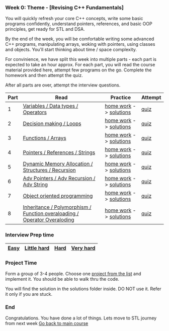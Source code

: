 ### Week 0: Theme - [Revising C++ Fundamentals]

You will quickly refresh your core C++ concepts, write some basic programs confidently, understand pointers, references, and basic OOP principles, get ready for STL and DSA. 

By the end of the week, you will be comfortable writing some advanced C++ programs, manipulating arrays, woking with pointers, using classes and objects. You'll start thinking about time / space complexity.

For convinience, we have split this week into multiple parts - each part is expected to take an hour approx. For each part, you will read the course material provided here, attempt few programs on the go. Complete the homework and then attempt the quiz. 

After all parts are over, attempt the interview questions. 

| Part | Read | Practice | Attempt |
|---|---|---|---|
| 1 |[Variables / Data types / Operators](materials/1_1.md)|[home work](materials/1_2.md) -> [solutions](materials/1_3.md)|[quiz](materials/1_4.md)|
| 2 |[Decision making / Loops](materials/2_1.md)|[home work](materials/2_2.md) -> [solutions](materials/2_3.md)|[quiz](materials/2_4.md)|
| 3 |[Functions / Arrays](materials/3_1.md)|[home work](materials/3_2.md) -> [solutions](materials/3_3.md)|[quiz](materials/3_4.md)|
| 4 |[Pointers / References / Strings](materials/4_1.md)|[home work](materials/4_2.md) -> [solutions](materials/4_3.md)|[quiz](materials/4_4.md)|
| 5 |[Dynamic Memory Allocation / Structures / Recursion](materials/5_1.md)|[home work](materials/5_2.md) -> [solutions](materials/5_3.md)|[quiz](materials/5_4.md)|
| 6 |[Adv Pointers / Adv Recursion / Adv String](materials/6_1.md)|[home work](materials/6_2.md) -> [solutions](materials/6_3.md)|[quiz](materials/6_4.md)|
| 7 |[Object oriented programming](materials/7_1.md)|[home work](materials/7_2.md) -> [solutions](materials/7_3.md)|[quiz](materials/7_4.md)|
| 8 |[Inheritance / Polymorphism / Function overaloading / Operator Overaloding](materials/8_1.md)|[home work](materials/8_2.md) -> [solutions](materials/8_3.md)|[quiz](materials/8_4.md)|


### Interview Prep time
| [Easy](materials/9_1.md) | [Little hard](materials/9_2.md) | [Hard](materials/9_3.md) | [Very hard](materials/9_4.md) |
|---|---|---|---|

### Project Time
Form a group of 3-4 people. Choose one [project from the list](https://github.com/simplifylearning101/dsa_with_cpp/blob/main/week0/projects/README.md) and implement it. You should be able to walk thru the code. 

You will find the solution in the solutions folder inside. DO NOT use it. Refer it only if you are stuck. 

### End
Congratulations. You have done a lot of things. Lets move to STL journey from next week
[Go back to main course](https://github.com/simplifylearning101/dsa_with_cpp/blob/main/README.md)